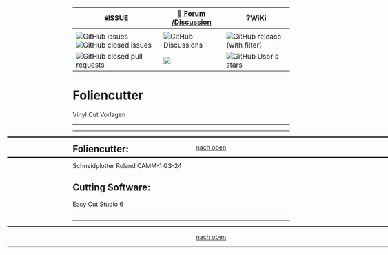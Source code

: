 <a name="oben"></a>


<div align="center">

  |[:skull:ISSUE](https://github.com/frankyhub/Foliencutte/issues?q=is%3Aissue)|[:speech_balloon: Forum /Discussion](https://github.com/frankyhub/Foliencutte/discussions)|[:grey_question:WiKi](https://github.com/frankyhub/Foliencutte/wiki)|
|--|--|--|
| | | |
|![GitHub issues](https://img.shields.io/github/issues/frankyhub/Foliencutter)![GitHub closed issues](https://img.shields.io/github/issues-closed/frankyhub/Foliencutter)|![GitHub Discussions](https://img.shields.io/github/discussions/frankyhub/Foliencutter)|![GitHub release (with filter)](https://img.shields.io/github/v/release/frankyhub/Foliencutter)|
|![GitHub closed pull requests](https://img.shields.io/github/issues-pr-closed/finaldie/skull.svg)[](https://github.com/frankyhub/Foliencutter/pulls)|[<img src="https://img.shields.io/github/license/finaldie/skull.svg">](https://github.com/frankyhub/Foliencutter/blob/main/LICENSE.md)| ![GitHub User's stars](https://img.shields.io/github/stars/frankyhub)|
</div>


# Foliencutter
Vinyl Cut Vorlagen


---

<div style="position:absolute; left:2cm; ">   
<ol class="breadcrumb" style="border-top: 2px solid black;border-bottom:2px solid black; height: 45px; width: 900px;"> <p align="center"><a href="#oben">nach oben</a></p></ol>
</div>  

---
## Foliencutter:
Schneidplotter Roland CAMM-1 GS-24

## Cutting Software:
Easy Cut Studio 6

---

<div style="position:absolute; left:2cm; ">   
<ol class="breadcrumb" style="border-top: 2px solid black;border-bottom:2px solid black; height: 45px; width: 900px;"> <p align="center"><a href="#oben">nach oben</a></p></ol>
</div>  

---
